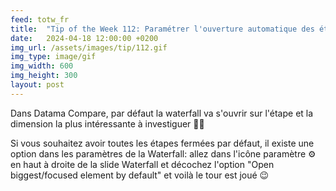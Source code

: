 ```yaml
---
feed: totw_fr
title:  "Tip of the Week 112: Paramétrer l'ouverture automatique des étapes de la waterfall"
date:   2024-04-18 12:00:00 +0200
img_url: /assets/images/tip/112.gif
img_type: image/gif
img_width: 600
img_height: 300
layout: post
---
```



Dans Datama Compare, par défaut la waterfall va s'ouvrir sur l'étape et la dimension la plus intéressante à investiguer 🕵🏽  

Si vous souhaitez avoir toutes les étapes fermées par défaut, il existe une option dans les paramètres de la Waterfall: allez dans l'icône paramètre ⚙️ en haut à droite de la slide Waterfall et décochez l'option "Open biggest/focused element by default" et voilà le tour est joué 😉
